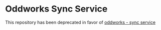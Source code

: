 Oddworks Sync Service
=====================

This repository has been deprecated in favor of [oddworks - sync service](https://github.com/oddnetworks/oddworks/tree/master/lib/services/sync)
